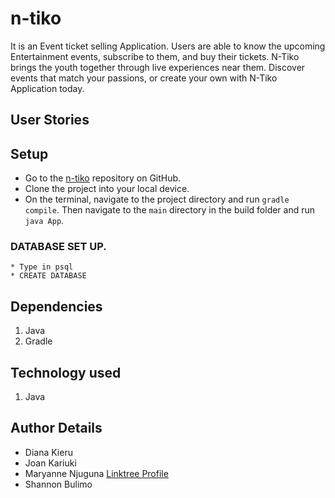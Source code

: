 # n-tiko
It is an Event ticket selling Application. Users are able to know the upcoming Entertainment events, subscribe to them, and buy their tickets. N-Tiko brings the youth together through live experiences near them. Discover events that match your passions, or create your own with N-Tiko Application today.

## User Stories



## Setup
* Go to the [n-tiko](https://github.com/themaryanjuguna/ntiko.git) repository on GitHub.
* Clone the project into your local device.
* On the terminal, navigate to the project directory and run `gradle compile`. Then navigate to the `main` directory in the build folder and run `java App`.

### DATABASE SET UP.
```
* Type in psql
* CREATE DATABASE 

```

## Dependencies
1. Java
2. Gradle

## Technology used
1. Java

## Author Details
- Diana Kieru
- Joan Kariuki
- Maryanne Njuguna [Linktree Profile](https://linktr.ee/themaryanjuguna)
- Shannon Bulimo
